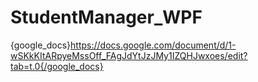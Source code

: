 # StudentManager_WPF

{google_docs}https://docs.google.com/document/d/1-wSKkKItARpyeMssOff_FAgJdYtJzJMy1IZQHJwxoes/edit?tab=t.0{/google_docs}
